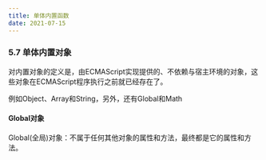 ```yaml
---
title: 单体内置函数  
date: 2021-07-15
---  
```



### 5.7 单体内置对象  

对内置对象的定义是，由ECMAScript实现提供的、不依赖与宿主环境的对象，这些对象在ECMAScript程序执行之前就已经存在了。  

例如Object、Array和String，另外，还有Global和Math  

#### Global对象  
Global(全局)对象：不属于任何其他对象的属性和方法，最终都是它的属性和方法。   

